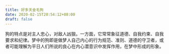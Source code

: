 ```yaml
---
title: 好多天金毛狗
date: 2020-02-15T20:54:12+08:00
draft: false
---
```


狗的特点是对主人忠心，对敌人凶狠。一方面，它常常象征道德、自我约束、自我要求和纪律。梦中的狗即是做梦人自己内心的行为规范、准则、道德的守卫者，或者可能理解为平日人们所说的良心在内心潜意识中发挥作用，在梦中形成的形象。